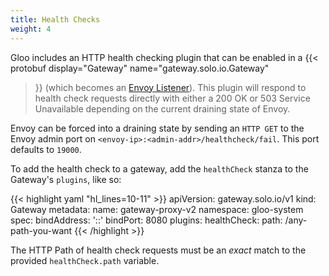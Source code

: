 ```yaml
---
title: Health Checks
weight: 4
---
```


Gloo includes an HTTP health checking plugin that can be enabled in a 
{{< protobuf
display="Gateway"
name="gateway.solo.io.Gateway"
>}}
(which becomes an [Envoy Listener](https://www.envoyproxy.io/docs/envoy/latest/configuration/listeners/listeners)). 
This plugin will respond to health check requests directly with either a 200 OK or 503 Service Unavailable 
depending on the current draining state of Envoy.
 
Envoy can be forced into a draining state by sending an `HTTP GET` to the Envoy admin port on `<envoy-ip>:<admin-addr>/healthcheck/fail`.
This port defaults to `19000`. 

To add the health check to a gateway, add the `healthCheck` stanza to the Gateway's `plugins`, like so:

{{< highlight yaml "hl_lines=10-11" >}}
apiVersion: gateway.solo.io/v1
kind: Gateway
metadata:
  name: gateway-proxy-v2
  namespace: gloo-system
spec:
  bindAddress: '::'
  bindPort: 8080
  plugins:
    healthCheck:
      path: /any-path-you-want
{{< /highlight >}}

The HTTP Path of health check requests must be an *exact* match to the provided `healthCheck.path` variable.
